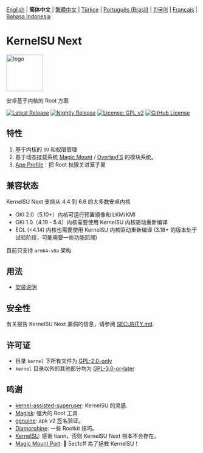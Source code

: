 [English](README.md) | **简体中文** | [繁體中文](README_TW.md) | [Türkçe](README_TR.md) | [Português (Brasil)](README_PT-BR.md) | [한국어](README_KO.md) | [Français](README_FR.md) | [Bahasa Indonesia](README_ID.md)

# KernelSU Next

<img src="/assets/kernelsu_next.png" style="width: 96px;" alt="logo">

安卓基于内核的 Root 方案

[![Latest Release](https://img.shields.io/github/v/release/rifsxd/KernelSU-Next?label=Release&logo=github)](https://github.com/rifsxd/KernelSU-Next/releases/latest)
[![Nightly Release](https://img.shields.io/badge/Nightly%20Release-gray?logo=hackthebox&logoColor=fff)](https://nightly.link/rifsxd/KernelSU-Next/workflows/build-manager/next/manager)
[![License: GPL v2](https://img.shields.io/badge/License-GPL%20v2-orange.svg?logo=gnu)](https://www.gnu.org/licenses/old-licenses/gpl-2.0.en.html)
[![GitHub License](https://img.shields.io/github/license/rifsxd/KernelSU-Next?logo=gnu)](/LICENSE)

## 特性

1. 基于内核的 `SU` 和权限管理
2. 基于动态挂载系统 [Magic Mount](https://topjohnwu.github.io/Magisk/details.html#magic-mount) / [OverlayFS](https://en.wikipedia.org/wiki/OverlayFS) 的模块系统。
3. [App Profile](https://kernelsu.org/zh_CN/guide/app-profile.html)：把 Root 权限关进笼子里

## 兼容状态

KernelSU Next 支持从 4.4 到 6.6 的大多数安卓内核
 - GKI 2.0（5.10+）内核可运行预置镜像和 LKM/KMI
 - GKI 1.0（4.19 - 5.4）内核需要使用 KernelSU 内核驱动重新编译
 - EOL (<4.14) 内核也需要使用 KernelSU 内核驱动重新编译 (3.18+ 的版本处于试验阶段，可能需要一些功能回溯)

目前只支持 `arm64-v8a` 架构

## 用法

- [安装说明](https://rifsxd.github.io/KernelSU-Next/)

## 安全性

有关报告 KernelSU Next 漏洞的信息，请参阅 [SECURITY.md](/SECURITY.md).

## 许可证

- 目录 `kernel` 下所有文件为 [GPL-2.0-only](https://www.gnu.org/licenses/old-licenses/gpl-2.0.en.html)
- `kernel` 目录以外的其他部分均为 [GPL-3.0-or-later](https://www.gnu.org/licenses/gpl-3.0.html)

## 鸣谢

- [kernel-assisted-superuser](https://git.zx2c4.com/kernel-assisted-superuser/about/): KernelSU 的灵感.
- [Magisk](https://github.com/topjohnwu/Magisk): 强大的 Root 工具.
- [genuine](https://github.com/brevent/genuine/): apk v2 签名验证。
- [Diamorphine](https://github.com/m0nad/Diamorphine): 一些 Rootkit 技巧。
- [KernelSU](https://github.com/tiann/KernelSU): 感谢 tiann，否则 KernelSU Next 根本不会存在。
- [Magic Mount Port](https://github.com/5ec1cff/KernelSU/blob/main/userspace/ksud/src/magic_mount.rs): 💜 5ec1cff 為了拯救 KernelSU！
